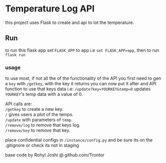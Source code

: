 # Temperature Log API
this project uses Flask to create and api to lot the temperature.

## Run
to run this flask app set `FLASK_APP` to app i.e `set FLASK_APP=app`, then to run `flask run`

### usage
to use most, if not all the of the functionality of the API you first need to gen a `key` with `/getkey`, with the 
key it returns you can now put it after and API function to use that keys data i.e:
`/update?key=YOURKEY&temp=0` updates `YOURKEY`'s temp data with a value of 0.

API calls are: <br />
`/getkey` to create a new key. <br />
`/` gives users a plot of the temps. <br />
`/update` with parameters of `temp`. <br />
`/remove/log` to remove that keys log. <br />
`/remove/key` to remove that key. <br />

place confidential configs in `/instance/config.py` and be sure its on the .gitignore or check its not in staging 




base code by Rohyl Joshi @ github.com/Trontor